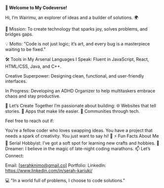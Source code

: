 **🌟 Welcome to My Codeverse!**

Hi, I’m Wairimu, an explorer of ideas and a builder of solutions. 🌍

🚀 Mission: To create technology that sparks joy, solves problems, and bridges gaps.

💡 Motto: "Code is not just logic; it’s art, and every bug is a masterpiece waiting to be fixed."

🛠️ Tools in My Arsenal
Languages I Speak: Fluent in JavaScript, React, HTML/CSS, Java, and C++.

Creative Superpower: Designing clean, functional, and user-friendly interfaces.

In Progress: Developing an ADHD Organizer to help multitaskers embrace chaos and stay productive.

🎯 Let’s Create Together
I’m passionate about building:
🌐 Websites that tell stories.
📱 Apps that make life easier.
🤝 Communities through tech.

Feel free to reach out if:

You’re a fellow coder who loves swapping ideas.
You have a project that needs a spark of creativity.
You just want to say hi! 👋
⚡ Fun Facts About Me
🎨 Serial Hobbyist: I’ve got a soft spot for learning new crafts and hobbies.
🌌 Dreamer: I believe in the magic of late-night coding marathons.
📫 Let’s Connect:

Email: [serahknimo@gmail.co]
Portfolio: 
LinkedIn: https://www.linkedin.com/in/serah-kariuki/


💻 "In a world full of problems, I choose to code solutions."
